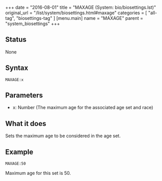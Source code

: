 +++
date = "2016-08-01"
title = "MAXAGE (System: bio/biosettings.lst)"
original_url = "/list/system/biosettings.html#maxage"
categories = [ "all-tag", "biosettings-tag" ]
[menu.main]
    name = "MAXAGE"
    parent = "system_biosettings"
+++

## Status

None

## Syntax

`MAXAGE:x`

## Parameters

-   x: Number (The maximum age for the associated age
    set and race)



What it does
------------

Sets the maximum age to be considered in the age set.

Example
-------

`MAXAGE:50`

Maximum age for this set is 50.

